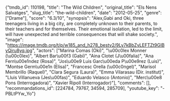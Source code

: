 {"tmdb_id": 110198, "title": "The Wild Children", "original_title": "Els Nens Salvatges", "slug_title": "the-wild-children", "date": "2012-05-25", "genre": ["Drame"], "score": "6.3/10", "synopsis": "Alex,Gabi and Oki, three teenagers living in a big city, are completely unknown to their parents, to their teachers and for themselves. Their emotional isolation, led to the limit, will have unexpected and terrible consequences that will shake society.", "image": "https://image.tmdb.org/t/p/w185_and_h278_bestv2/9Ly7kBbZyLEFTZt9GIByQjru8yq.jpg", "actors": ["Marina Comas (Oki)", "\u00c0lex Monner (\u00c0lex)", "Albert Bar\u00f3 (Gabi)", "Aina Clotet (J\u00falia)", "Ana Fern\u00e1ndez (Rosa)", "Jos\u00e9 Luis Garc\u00eda P\u00e9rez (Luis)", "Montse Germ\u00e1n (Elisa)", "Francesc Orella (\u00c0ngel)", "Marisol Membrillo (Raquel)", "Clara Segura (Laura)", "Emma Vilarasau (Dir. institut)", "Lluis Villanueva (Jes\u00fas)", "Eduardo Velasco (Antonio)", "Merc\u00e8 Pons (Interrogadora)", "Xavier Ripoll (Interrogador)"], "comments": [], "recommandations_id": [224784, 79767, 34594, 285709], "youtube_key": "-PBLtPYw_Yo"}